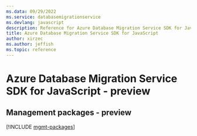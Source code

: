 ```yaml
---
ms.data: 09/29/2022
ms.service: databasemigrationservice
ms.devlang: javascript
description: Reference for Azure Database Migration Service SDK for JavaScript
title: Azure Database Migration Service SDK for JavaScript
author: xirzec
ms.author: jeffish
ms.topic: reference
---
```

# Azure Database Migration Service SDK for JavaScript - preview

## Management packages - preview
[!INCLUDE [mgmt-packages](database-migration-service-mgmt-index.md)]